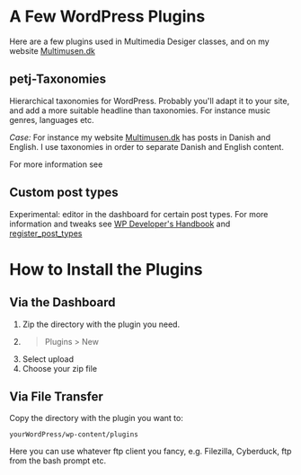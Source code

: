 # A Few WordPress Plugins

Here are a few plugins used in Multimedia Desiger classes,  and on my website [Multimusen.dk](https://multimusen.dk/)

## petj-Taxonomies

Hierarchical taxonomies for WordPress. Probably you'll adapt it to your site, and add a more suitable headline than taxonomies. For instance music genres, languages etc.

*Case:* For instance my website [Multimusen.dk](https://multimusen.dk/) has posts in Danish and English. I use taxonomies in order to separate Danish and English content.

For more information see  []()

## Custom post types

Experimental: editor in the dashboard for certain post types. For more information and tweaks see  [WP Developer's Handbook](https://developer.wordpress.org/plugins/post-types/registering-custom-post-types/) and [register_post_types](https://developer.wordpress.org/reference/functions/register_post_type/)

# How to Install the Plugins

## Via the Dashboard

1. Zip the directory with the plugin  you need.
2. > Plugins > New
3. Select upload
4. Choose your zip file

## Via File Transfer

Copy the directory with the plugin you want to:

~~~~
yourWordPress/wp-content/plugins
~~~~

Here you can use whatever ftp client you fancy, e.g. Filezilla, Cyberduck, ftp from the bash prompt etc.
